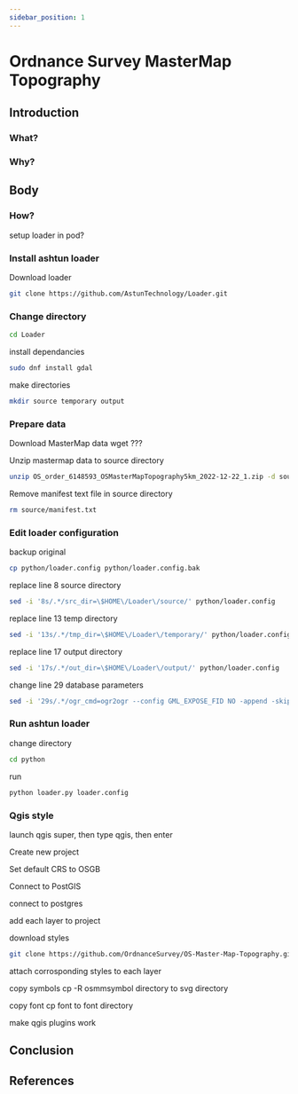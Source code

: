 ```yaml
---
sidebar_position: 1
---
```


# Ordnance Survey MasterMap Topography

## Introduction

### What?

### Why?

## Body

### How?

setup loader in pod?

### Install ashtun loader

Download loader

``` bash
git clone https://github.com/AstunTechnology/Loader.git

```

### Change directory

``` bash
cd Loader
```

install dependancies 

``` bash
sudo dnf install gdal
```

make directories

``` bash
mkdir source temporary output
```

### Prepare data

 Download MasterMap data
wget ???

 Unzip mastermap data to source directory

``` bash
unzip OS_order_6148593_OSMasterMapTopography5km_2022-12-22_1.zip -d source
```

 Remove manifest text file in source directory

``` bash
rm source/manifest.txt
```


### Edit loader configuration

 backup original

``` bash
cp python/loader.config python/loader.config.bak
```

 replace line 8 source directory

``` bash
sed -i '8s/.*/src_dir=\$HOME\/Loader\/source/' python/loader.config
```

 replace line 13 temp directory

``` bash
sed -i '13s/.*/tmp_dir=\$HOME\/Loader\/temporary/' python/loader.config
```

replace line 17 output directory

``` bash
sed -i '17s/.*/out_dir=\$HOME\/Loader\/output/' python/loader.config
```



 change line 29 database parameters

``` bash
sed -i '29s/.*/ogr_cmd=ogr2ogr --config GML_EXPOSE_FID NO -append -skipfailures -f PostgreSQL PG:\x27dbname=postgres active_schema=public host=0\.0\.0\.0 user=postgres password=postgres\x27 \$file_path/' python/loader.config
```


### Run ashtun loader

 change directory

``` bash
cd python
```

run

``` bash
python loader.py loader.config
```

### Qgis style
 launch qgis
super, then type qgis, then enter

 Create new project

 Set default CRS to OSGB


Connect to PostGIS

 connect to postgres

 add each layer to project

 download styles
``` bash
git clone https://github.com/OrdnanceSurvey/OS-Master-Map-Topography.git
```

 attach corrosponding styles to each layer

 copy symbols
cp -R osmmsymbol directory to svg directory

 copy font
cp font to font directory

 make qgis plugins work

## Conclusion

## References
